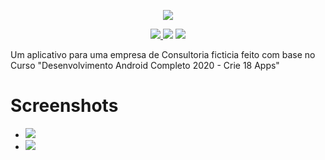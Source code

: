 <p align=center className="logo">
  <img src="https://raw.githubusercontent.com/DanielOliveiraSouza/ATMConsultoria-Clone/master/app/src/main/res/drawable/logo.png"
  />
</p>

<p align=center>
  <a href="https://github.com/DanielOliveiraSouza/ATMConsultoria-Clone/archive/v0.1.0.zip"><img src="https://img.shields.io/badge/Release-v0.1.0-green"/> </a><img src="https://img.shields.io/badge/language-java-blue"/> <a href="https://github.com/DanielOliveiraSouza/ATMConsultoria-Clone/LICENSE.md"><img src="https://img.shields.io/github/license/danieloliveirasouza/ATMConsultoria-Clone"/></a>
</p>




Um aplicativo para uma empresa de Consultoria ficticia feito com base no  Curso "Desenvolvimento Android Completo 2020 - Crie 18 Apps"

Screenshots
====

<link rel="stylesheet" type="text/css" href="css/styles.css">
<p align="center">
	<ul class="images">
		<li><img src="https://raw.githubusercontent.com/DanielOliveiraSouza/ATMConsultoria-Clone/master/screenshots/Screenshot_20200929-173648.png"/></li>
		<li><img src="https://raw.githubusercontent.com/DanielOliveiraSouza/ATMConsultoria-Clone/master/screenshots/Screenshot_20200929-173659.png"/></li>
	</ul>
</p>
